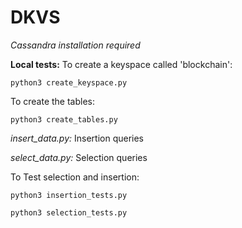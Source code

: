 # DKVS

*Cassandra installation required*

**Local tests:** 
To create a keyspace called 'blockchain': 

`python3 create_keyspace.py `

To create the tables: 

`python3 create_tables.py `

*insert_data.py:* Insertion queries 

*select_data.py:* Selection queries

To Test selection and insertion:

`python3 insertion_tests.py`

`python3 selection_tests.py`
